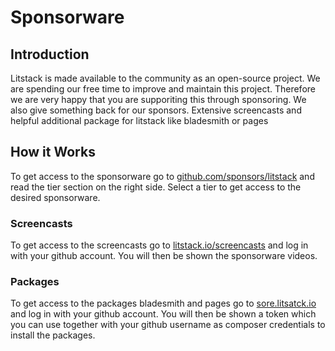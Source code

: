 # Sponsorware

## Introduction

Litstack is made available to the community as an open-source project. We are
spending our free time to improve and maintain this project. Therefore we are
very happy that you are supporiting this through sponsoring. We also give
something back for our sponsors. Extensive screencasts and helpful additional
package for litstack like bladesmith or pages

## How it Works

To get access to the sponsorware go to
[github.com/sponsors/litstack](https://github.com/sponsors/litstack) and read
the tier section on the right side. Select a tier to get access to the desired
sponsorware.

### Screencasts

To get access to the screencasts go to
[litstack.io/screencasts](https://litstack.io/screencasts) and log in with your
github account. You will then be shown the sponsorware videos.

### Packages

To get access to the packages bladesmith and pages go to
[sore.litsatck.io](https://sore.litsatck.io) and log in with your github
account. You will then be shown a token which you can use together with your
github username as composer credentials to install the packages.
